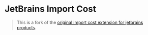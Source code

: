 # JetBrains Import Cost

> This is a fork of the [original import cost extension for jetbrains products](https://github.com/denofevil/import-cost).
